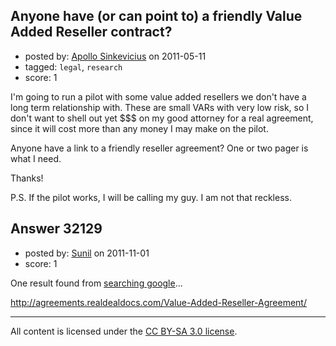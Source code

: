 ## Anyone have (or can point to) a friendly Value Added Reseller contract?

- posted by: [Apollo Sinkevicius](https://stackexchange.com/users/-1/2119-apollo-sinkevicius) on 2011-05-11
- tagged: `legal`, `research`
- score: 1

I'm going to run a pilot with some value added resellers we don't have a long term relationship with.
These are small VARs with very low risk, so I don't want to shell out yet $$$ on my good attorney for a real agreement, since it will cost more than any money I may make on the pilot.

Anyone have a link to a friendly reseller agreement? One or two pager is what I need.

Thanks!

P.S. If the pilot works, I will be calling my guy. I am not that reckless.


## Answer 32129

- posted by: [Sunil](https://stackexchange.com/users/-1/14124-sunil) on 2011-11-01
- score: 1

<p>One result found from <a href="http://www.google.com/?q=%22Value%20Added%20Reseller%22%20contract" rel="nofollow">searching google</a>... </p>

<p><a href="http://agreements.realdealdocs.com/Value-Added-Reseller-Agreement/" rel="nofollow">http://agreements.realdealdocs.com/Value-Added-Reseller-Agreement/</a></p>




---

All content is licensed under the [CC BY-SA 3.0 license](https://creativecommons.org/licenses/by-sa/3.0/).
